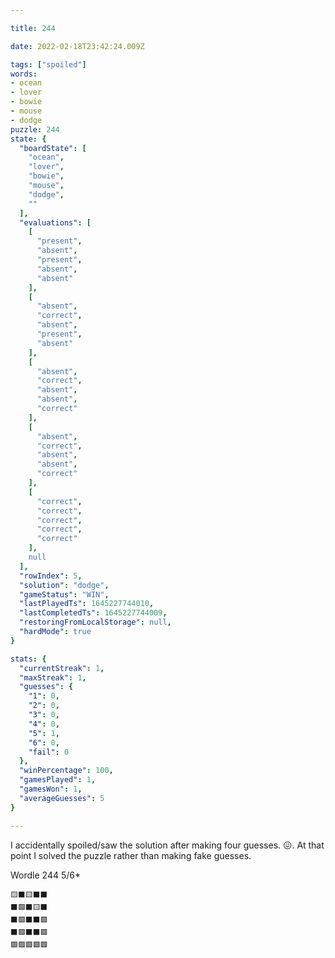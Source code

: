 ```yaml
---

title: 244

date: 2022-02-18T23:42:24.009Z

tags: ["spoiled"]
words:
- ocean
- lover
- bowie
- mouse
- dodge
puzzle: 244
state: {
  "boardState": [
    "ocean",
    "lover",
    "bowie",
    "mouse",
    "dodge",
    ""
  ],
  "evaluations": [
    [
      "present",
      "absent",
      "present",
      "absent",
      "absent"
    ],
    [
      "absent",
      "correct",
      "absent",
      "present",
      "absent"
    ],
    [
      "absent",
      "correct",
      "absent",
      "absent",
      "correct"
    ],
    [
      "absent",
      "correct",
      "absent",
      "absent",
      "correct"
    ],
    [
      "correct",
      "correct",
      "correct",
      "correct",
      "correct"
    ],
    null
  ],
  "rowIndex": 5,
  "solution": "dodge",
  "gameStatus": "WIN",
  "lastPlayedTs": 1645227744010,
  "lastCompletedTs": 1645227744009,
  "restoringFromLocalStorage": null,
  "hardMode": true
}

stats: {
  "currentStreak": 1,
  "maxStreak": 1,
  "guesses": {
    "1": 0,
    "2": 0,
    "3": 0,
    "4": 0,
    "5": 1,
    "6": 0,
    "fail": 0
  },
  "winPercentage": 100,
  "gamesPlayed": 1,
  "gamesWon": 1,
  "averageGuesses": 5
}

---
```


<!-- more -->

I accidentally spoiled/saw the solution after making four guesses. 😖. At that point I solved the puzzle rather than making fake guesses.

Wordle 244 5/6*
```
🟨⬛🟨⬛⬛
⬛🟩⬛🟨⬛
⬛🟩⬛⬛🟩
⬛🟩⬛⬛🟩
🟩🟩🟩🟩🟩
```
